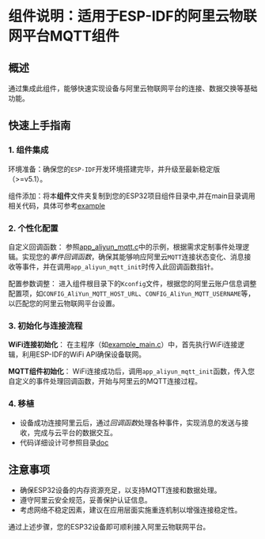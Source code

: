 # 组件说明：适用于ESP-IDF的阿里云物联网平台MQTT组件

## 概述

通过集成此组件，能够快速实现设备与阿里云物联网平台的连接、数据交换等基础功能。

## 快速上手指南

### 1. 组件集成

环境准备：确保您的`ESP-IDF`开发环境搭建完毕，并升级至最新稳定版（>=v5.1）。

组件添加：将本**组件**文件夹复制到您的ESP32项目组件目录中,并在main目录调用相关代码，具体可参考[example](./example/main/)

### 2. 个性化配置

自定义回调函数： 参照[app_aliyun_mqtt.c](./example/main/app_aliyun_mqtt.c)中的示例，根据需求定制事件处理逻辑。实现您的*事件回调函数*，确保其能够响应阿里云`MQTT`连接状态变化、消息接收等事件，并在调用`app_aliyun_mqtt_init`时传入此回调函数指针。

配置参数调整： 进入组件根目录下的`Kconfig`文件，根据您的阿里云账户信息调整配置项，如`CONFIG_AliYun_MQTT_HOST_URL`、`CONFIG_AliYun_MQTT_USERNAME`等，以匹配您的阿里云物联网平台设置。

### 3. 初始化与连接流程

**WiFi连接初始化**： 在主程序（如[example_main.c](./example/main/example_main.c)）中，首先执行WiFi连接逻辑，利用ESP-IDF的WiFi API确保设备联网。

**MQTT组件初始化**： WiFi连接成功后，调用`app_aliyun_mqtt_init`函数，传入您自定义的事件处理回调函数，开始与阿里云的MQTT连接过程。

### 4. **移植**

- 设备成功连接阿里云后，通过*回调函数*处理各种事件，实现消息的发送与接收，完成与云平台的数据交互。
- 代码详细设计可参照目录[doc](./doc/Aliyun%20MQTT.md)

## 注意事项

- 确保ESP32设备的内存资源充足，以支持MQTT连接和数据处理。
- 遵守阿里云安全规范，妥善保护认证信息。
- 考虑网络不稳定因素，建议在应用层面实施重连机制以增强连接稳定性。

通过上述步骤，您的ESP32设备即可顺利接入阿里云物联网平台。
